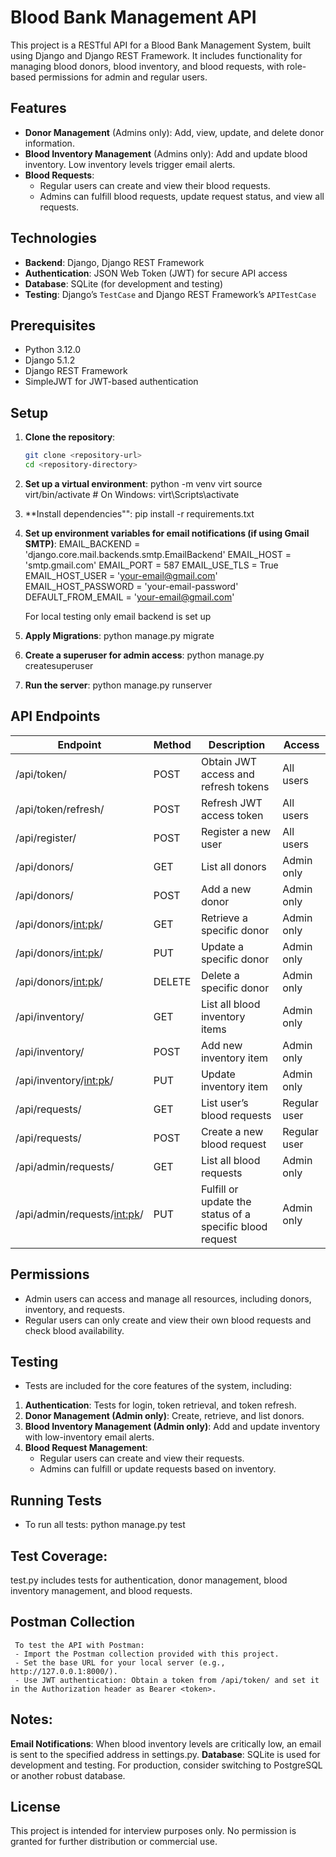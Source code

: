 # Blood Bank Management API

This project is a RESTful API for a Blood Bank Management System, built using Django and Django REST Framework. It includes functionality for managing blood donors, blood inventory, and blood requests, with role-based permissions for admin and regular users.

## Features

- **Donor Management** (Admins only): Add, view, update, and delete donor information.
- **Blood Inventory Management** (Admins only): Add and update blood inventory. Low inventory levels trigger email alerts.
- **Blood Requests**:
  - Regular users can create and view their blood requests.
  - Admins can fulfill blood requests, update request status, and view all requests.

## Technologies

- **Backend**: Django, Django REST Framework
- **Authentication**: JSON Web Token (JWT) for secure API access
- **Database**: SQLite (for development and testing)
- **Testing**: Django’s `TestCase` and Django REST Framework’s `APITestCase`

## Prerequisites

- Python 3.12.0
- Django 5.1.2
- Django REST Framework
- SimpleJWT for JWT-based authentication

## Setup

1. **Clone the repository**:
   ```bash
   git clone <repository-url>
   cd <repository-directory>

2. **Set up a virtual environment**:
   python -m venv virt
   source virt/bin/activate  # On Windows: virt\Scripts\activate

3. **Install dependencies"":
   pip install -r requirements.txt

4. **Set up environment variables for email notifications (if using Gmail SMTP)**:
   EMAIL_BACKEND = 'django.core.mail.backends.smtp.EmailBackend'
   EMAIL_HOST = 'smtp.gmail.com'
   EMAIL_PORT = 587
   EMAIL_USE_TLS = True
   EMAIL_HOST_USER = 'your-email@gmail.com'
   EMAIL_HOST_PASSWORD = 'your-email-password'
   DEFAULT_FROM_EMAIL = 'your-email@gmail.com'

   For local testing only email backend is set up

6. **Apply Migrations**:
   python manage.py migrate

7. **Create a superuser for admin access**:
   python manage.py createsuperuser

8. **Run the server**:
   python manage.py runserver

## API Endpoints

| Endpoint                          | Method | Description                                                | Access       |
|-----------------------------------|--------|------------------------------------------------------------|--------------|
| /api/token/                       | POST   | Obtain JWT access and refresh tokens                       | All users    |
| /api/token/refresh/               | POST   | Refresh JWT access token                                   | All users    |
| /api/register/                    | POST   | Register a new user                                        | All users    |
| /api/donors/                      | GET    | List all donors                                            | Admin only   |
| /api/donors/                      | POST   | Add a new donor                                            | Admin only   |
| /api/donors/<int:pk>/             | GET    | Retrieve a specific donor                                  | Admin only   |
| /api/donors/<int:pk>/             | PUT    | Update a specific donor                                    | Admin only   |
| /api/donors/<int:pk>/             | DELETE | Delete a specific donor                                    | Admin only   |
| /api/inventory/                   | GET    | List all blood inventory items                             | Admin only   |
| /api/inventory/                   | POST   | Add new inventory item                                     | Admin only   |
| /api/inventory/<int:pk>/          | PUT    | Update inventory item                                      | Admin only   |
| /api/requests/                    | GET    | List user’s blood requests                                 | Regular user |
| /api/requests/                    | POST   | Create a new blood request                                 | Regular user |
| /api/admin/requests/              | GET    | List all blood requests                                    | Admin only   |
| /api/admin/requests/<int:pk>/     | PUT    | Fulfill or update the status of a specific blood request   | Admin only   |

## Permissions
- Admin users can access and manage all resources, including donors, inventory, and requests.
- Regular users can only create and view their own blood requests and check blood availability.

## Testing
- Tests are included for the core features of the system, including:
1. **Authentication**: Tests for login, token retrieval, and token refresh.
2. **Donor Management (Admin only)**: Create, retrieve, and list donors.
3. **Blood Inventory Management (Admin only)**: Add and update inventory with low-inventory email alerts.
4. **Blood Request Management**:
   - Regular users can create and view their requests.
   - Admins can fulfill or update requests based on inventory.

## Running Tests
- To run all tests:
  python manage.py test

## Test Coverage:
   test.py includes tests for authentication, donor management, blood inventory management, and blood requests.

## Postman Collection
     To test the API with Postman:
     - Import the Postman collection provided with this project.
     - Set the base URL for your local server (e.g., http://127.0.0.1:8000/).
     - Use JWT authentication: Obtain a token from /api/token/ and set it in the Authorization header as Bearer <token>.
   
## Notes:
**Email Notifications**: When blood inventory levels are critically low, an email is sent to the specified address in settings.py.
**Database**: SQLite is used for development and testing. For production, consider switching to PostgreSQL or another robust database.

## License
This project is intended for interview purposes only. No permission is granted for further distribution or commercial use.
